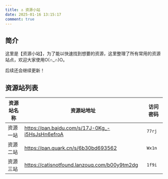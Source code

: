 ```yaml
---
title: ⚓ 资源小站
date: 2025-01-16 13:15:17
comment: true
---
```


## 简介

这里是【资源小站】，为了能以快速找到想要的资源，这里整理了所有常用的资源站点，欢迎大家使用O(∩_∩)O。

后续还会继续更新！

## 资源站列表

| 资源站名称 | 资源站地址 | 访问密码 |
| --- | --- | --- |
| 资源一站 | https://pan.baidu.com/s/17J-0Kg_-i5HsJsHn6efroA | `77rj` |
| 资源二站 | https://pan.quark.cn/s/6b30bd693562 | `Wx1n` |
| 资源三站 | https://catisnotfound.lanzouq.com/b00y9tm2dg | `1f9i` |
